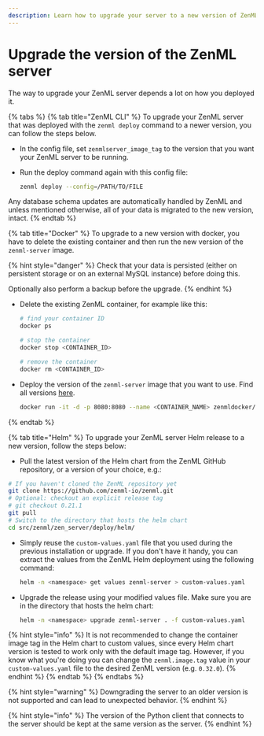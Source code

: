 ```yaml
---
description: Learn how to upgrade your server to a new version of ZenML for the different deployment options.
---
```


# Upgrade the version of the ZenML server

The way to upgrade your ZenML server depends a lot on how you deployed it.

{% tabs %}
{% tab title="ZenML CLI" %}
To upgrade your ZenML server that was deployed with the `zenml deploy` command to a newer version, you can follow the
steps below.

* In the config file, set `zenmlserver_image_tag` to the version that you want your ZenML server to be running.
* Run the deploy command again with this config file:

  ```bash
  zenml deploy --config=/PATH/TO/FILE
  ```

Any database schema updates are automatically handled by ZenML and unless mentioned otherwise, all of your data is
migrated to the new version, intact.
{% endtab %}

{% tab title="Docker" %}
To upgrade to a new version with docker, you have to delete the existing container and then run the new version of
the `zenml-server` image.

{% hint style="danger" %}
Check that your data is persisted (either on persistent storage or on an external MySQL instance) before doing this.

Optionally also perform a backup before the upgrade.
{% endhint %}

* Delete the existing ZenML container, for example like this:

  ```bash
  # find your container ID
  docker ps
  ```

  ```bash
  # stop the container
  docker stop <CONTAINER_ID>

  # remove the container
  docker rm <CONTAINER_ID>
  ```
* Deploy the version of the `zenml-server` image that you want to use. Find all
  versions [here](https://hub.docker.com/r/zenmldocker/zenml-server/tags).

  ```bash
  docker run -it -d -p 8080:8080 --name <CONTAINER_NAME> zenmldocker/zenml-server:<VERSION>
  ```

{% endtab %}

{% tab title="Helm" %}
To upgrade your ZenML server Helm release to a new version, follow the steps below:

* Pull the latest version of the Helm chart from the ZenML GitHub repository, or a version of your choice, e.g.:

```bash
# If you haven't cloned the ZenML repository yet
git clone https://github.com/zenml-io/zenml.git
# Optional: checkout an explicit release tag
# git checkout 0.21.1
git pull
# Switch to the directory that hosts the helm chart
cd src/zenml/zen_server/deploy/helm/
```

* Simply reuse the `custom-values.yaml` file that you used during the previous installation or upgrade. If you don't
  have it handy, you can extract the values from the ZenML Helm deployment using the following command:

  ```bash
  helm -n <namespace> get values zenml-server > custom-values.yaml
  ```
* Upgrade the release using your modified values file. Make sure you are in the directory that hosts the helm chart:

  ```bash
  helm -n <namespace> upgrade zenml-server . -f custom-values.yaml
  ```

{% hint style="info" %}
It is not recommended to change the container image tag in the Helm chart to custom values, since every Helm chart
version is tested to work only with the default image tag. However, if you know what you're doing you can change
the `zenml.image.tag` value in your `custom-values.yaml` file to the desired ZenML version (e.g. `0.32.0`).
{% endhint %}
{% endtab %}
{% endtabs %}

{% hint style="warning" %}
Downgrading the server to an older version is not supported and can lead to unexpected behavior.
{% endhint %}

{% hint style="info" %}
The version of the Python client that connects to the server should be kept at the same version as the server.
{% endhint %}

